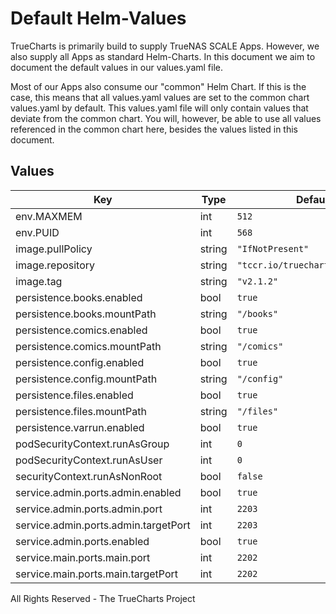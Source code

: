# Default Helm-Values

TrueCharts is primarily build to supply TrueNAS SCALE Apps.
However, we also supply all Apps as standard Helm-Charts. In this document we aim to document the default values in our values.yaml file.

Most of our Apps also consume our "common" Helm Chart.
If this is the case, this means that all values.yaml values are set to the common chart values.yaml by default. This values.yaml file will only contain values that deviate from the common chart.
You will, however, be able to use all values referenced in the common chart here, besides the values listed in this document.

## Values

| Key | Type | Default | Description |
|-----|------|---------|-------------|
| env.MAXMEM | int | `512` |  |
| env.PUID | int | `568` |  |
| image.pullPolicy | string | `"IfNotPresent"` |  |
| image.repository | string | `"tccr.io/truecharts/ubooquity"` |  |
| image.tag | string | `"v2.1.2"` |  |
| persistence.books.enabled | bool | `true` |  |
| persistence.books.mountPath | string | `"/books"` |  |
| persistence.comics.enabled | bool | `true` |  |
| persistence.comics.mountPath | string | `"/comics"` |  |
| persistence.config.enabled | bool | `true` |  |
| persistence.config.mountPath | string | `"/config"` |  |
| persistence.files.enabled | bool | `true` |  |
| persistence.files.mountPath | string | `"/files"` |  |
| persistence.varrun.enabled | bool | `true` |  |
| podSecurityContext.runAsGroup | int | `0` |  |
| podSecurityContext.runAsUser | int | `0` |  |
| securityContext.runAsNonRoot | bool | `false` |  |
| service.admin.ports.admin.enabled | bool | `true` |  |
| service.admin.ports.admin.port | int | `2203` |  |
| service.admin.ports.admin.targetPort | int | `2203` |  |
| service.admin.ports.enabled | bool | `true` |  |
| service.main.ports.main.port | int | `2202` |  |
| service.main.ports.main.targetPort | int | `2202` |  |

All Rights Reserved - The TrueCharts Project
